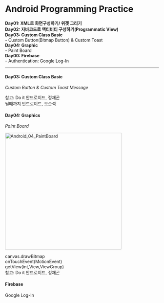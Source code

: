 # Android Programming Practice


**Day01: XML로 화면구성하기/ 위젯 그리기**  
**Day02: 자바코드로 액티비티 구성하기(Programmatic View)**  
**Day03: Custom Class Basic**  
	- Custom Button(Bitmap Button) & Custom Toast  
**Day04: Graphic**  
	- Paint Board  
**Day00: Firebase**  
	- Authentication: Google Log-In   

---

#### Day03: Custom Class Basic 
_Custom Button & Custom Toast Message_



참고: Do it 안드로이드, 정재곤   
될때까지 안드로이드, 오준석 


#### Day04: Graphics 
_Paint Board_


<img width="381" alt="Android_04_PaintBoard" src="https://user-images.githubusercontent.com/47228549/57072912-4d999980-6d1a-11e9-90e9-e60c67fc510c.png">

canvas.drawBitmap  
onTouchEvent(MotionEvent)  
getView(int,View,ViewGroup)  
참고: Do it 안드로이드, 정재곤

#### Firebase 
Google Log-In 